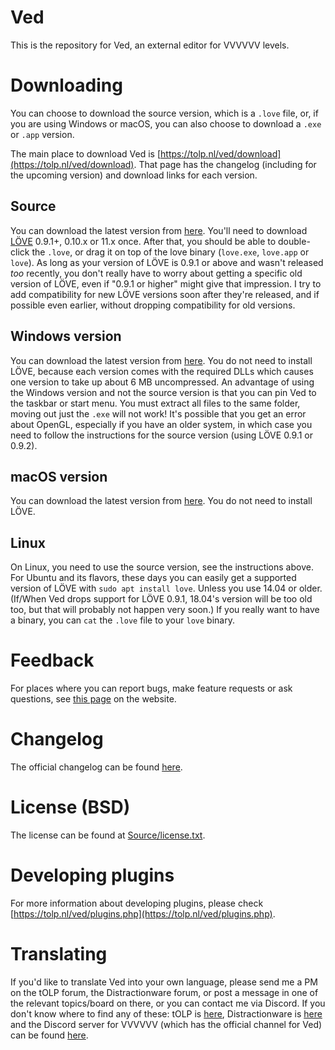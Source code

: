 # Ved
This is the repository for Ved, an external editor for VVVVVV levels.

# Downloading
You can choose to download the source version, which is a `.love` file, or, if you are using Windows or macOS, you can also choose to download a `.exe` or `.app` version.

The main place to download Ved is [https://tolp.nl/ved/download](https://tolp.nl/ved/download). That page has the changelog (including for the upcoming version) and download links for each version.
## Source
You can download the latest version from [here](https://tolp.nl/ved/files/download/love/). You'll need to download [LÖVE](https://love2d.org/) 0.9.1+, 0.10.x or 11.x once. After that, you should be able to double-click the `.love`, or drag it on top of the love binary (`love.exe`, `love.app` or `love`).
As long as your version of LÖVE is 0.9.1 or above and wasn't released _too_ recently, you don't really have to worry about getting a specific old version of LÖVE, even if "0.9.1 or higher" might give that impression. I try to add compatibility for new LÖVE versions soon after they're released, and if possible even earlier, without dropping compatibility for old versions.

## Windows version
You can download the latest version from [here](https://tolp.nl/ved/files/download/win/). You do not need to install LÖVE, because each version comes with the required DLLs which causes one version to take up about 6 MB uncompressed. An advantage of using the Windows version and not the source version is that you can pin Ved to the taskbar or start menu.
You must extract all files to the same folder, moving out just the `.exe` will not work! It's possible that you get an error about OpenGL, especially if you have an older system, in which case you need to follow the instructions for the source version (using LÖVE 0.9.1 or 0.9.2).

## macOS version
You can download the latest version from [here](https://tolp.nl/ved/files/download/mac/). You do not need to install LÖVE.

## Linux
On Linux, you need to use the source version, see the instructions above. For Ubuntu and its flavors, these days you can easily get a supported version of LÖVE with `sudo apt install love`. Unless you use 14.04 or older. (If/When Ved drops support for LÖVE 0.9.1, 18.04's version will be too old too, but that will probably not happen very soon.)
If you really want to have a binary, you can `cat` the `.love` file to your `love` binary.

# Feedback
For places where you can report bugs, make feature requests or ask questions, see [this page](https://tolp.nl/ved/feedback) on the website.

# Changelog
The official changelog can be found [here](https://tolp.nl/ved/download).

# License (BSD)
The license can be found at [Source/license.txt](Source/license.txt).

# Developing plugins
For more information about developing plugins, please check [https://tolp.nl/ved/plugins.php](https://tolp.nl/ved/plugins.php).

# Translating
If you'd like to translate Ved into your own language, please send me a PM on the tOLP forum, the Distractionware forum, or post a message in one of the relevant topics/board on there, or you can contact me via Discord. If you don't know where to find any of these: tOLP is [here](https://tolp.nl/forum/index.php), Distractionware is [here](http://distractionware.com/forum/index.php) and the Discord server for VVVVVV (which has the official channel for Ved) can be found [here](https://discord.gg/Zf7Nzea).
